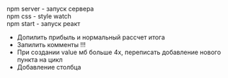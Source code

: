 npm server - запуск сервера \
npm css - style watch \
npm start - запуск реакт


* Допилить прибыль и нормальный рассчет итога
* Запилить комменты !!!
* При создании value мб больше 4х, переписать добавление нового пункта на цикл
* Добавление столбца
